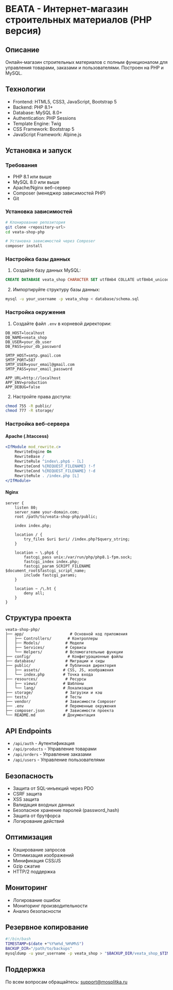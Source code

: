 # ВЕАТА - Интернет-магазин строительных материалов (PHP версия)

## Описание
Онлайн-магазин строительных материалов с полным функционалом для управления товарами, заказами и пользователями. Построен на PHP и MySQL.

## Технологии
- Frontend: HTML5, CSS3, JavaScript, Bootstrap 5
- Backend: PHP 8.1+
- Database: MySQL 8.0+
- Authentication: PHP Sessions
- Template Engine: Twig
- CSS Framework: Bootstrap 5
- JavaScript Framework: Alpine.js

## Установка и запуск

### Требования
- PHP 8.1 или выше
- MySQL 8.0 или выше
- Apache/Nginx веб-сервер
- Composer (менеджер зависимостей PHP)
- Git

### Установка зависимостей
```bash
# Клонирование репозитория
git clone <repository-url>
cd veata-shop-php

# Установка зависимостей через Composer
composer install
```

### Настройка базы данных
1. Создайте базу данных MySQL:
```sql
CREATE DATABASE veata_shop CHARACTER SET utf8mb4 COLLATE utf8mb4_unicode_ci;
```

2. Импортируйте структуру базы данных:
```bash
mysql -u your_username -p veata_shop < database/schema.sql
```

### Настройка окружения
1. Создайте файл `.env` в корневой директории:
```env
DB_HOST=localhost
DB_NAME=veata_shop
DB_USER=your_db_user
DB_PASS=your_db_password

SMTP_HOST=smtp.gmail.com
SMTP_PORT=587
SMTP_USER=your_email@gmail.com
SMTP_PASS=your_email_password

APP_URL=http://localhost
APP_ENV=production
APP_DEBUG=false
```

2. Настройте права доступа:
```bash
chmod 755 -R public/
chmod 777 -R storage/
```

### Настройка веб-сервера

#### Apache (.htaccess)
```apache
<IfModule mod_rewrite.c>
    RewriteEngine On
    RewriteBase /
    RewriteRule ^index\.php$ - [L]
    RewriteCond %{REQUEST_FILENAME} !-f
    RewriteCond %{REQUEST_FILENAME} !-d
    RewriteRule . /index.php [L]
</IfModule>
```

#### Nginx
```nginx
server {
    listen 80;
    server_name your-domain.com;
    root /path/to/veata-shop-php/public;

    index index.php;

    location / {
        try_files $uri $uri/ /index.php?$query_string;
    }

    location ~ \.php$ {
        fastcgi_pass unix:/var/run/php/php8.1-fpm.sock;
        fastcgi_index index.php;
        fastcgi_param SCRIPT_FILENAME $document_root$fastcgi_script_name;
        include fastcgi_params;
    }

    location ~ /\.ht {
        deny all;
    }
}
```

## Структура проекта
```
veata-shop-php/
├── app/                    # Основной код приложения
│   ├── Controllers/       # Контроллеры
│   ├── Models/           # Модели
│   ├── Services/         # Сервисы
│   └── Helpers/          # Вспомогательные функции
├── config/                # Конфигурационные файлы
├── database/             # Миграции и сиды
├── public/               # Публичная директория
│   ├── assets/          # CSS, JS, изображения
│   └── index.php        # Точка входа
├── resources/            # Ресурсы
│   ├── views/           # Шаблоны
│   └── lang/            # Локализация
├── storage/              # Загрузки и кэш
├── tests/                # Тесты
├── vendor/               # Зависимости Composer
├── .env                  # Переменные окружения
├── composer.json         # Зависимости проекта
└── README.md            # Документация
```

## API Endpoints
- `/api/auth` - Аутентификация
- `/api/products` - Управление товарами
- `/api/orders` - Управление заказами
- `/api/users` - Управление пользователями

## Безопасность
- Защита от SQL-инъекций через PDO
- CSRF защита
- XSS защита
- Валидация входных данных
- Безопасное хранение паролей (password_hash)
- Защита от брутфорса
- Логирование действий

## Оптимизация
- Кэширование запросов
- Оптимизация изображений
- Минификация CSS/JS
- Gzip сжатие
- HTTP/2 поддержка

## Мониторинг
- Логирование ошибок
- Мониторинг производительности
- Анализ безопасности

## Резервное копирование
```bash
#!/bin/bash
TIMESTAMP=$(date +"%Y%m%d_%H%M%S")
BACKUP_DIR="/path/to/backups"
mysqldump -u your_username -p veata_shop > "$BACKUP_DIR/veata_shop_$TIMESTAMP.sql"
```

## Поддержка
По всем вопросам обращайтесь: support@mosplitka.ru 